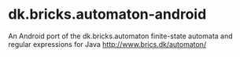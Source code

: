# dk.bricks.automaton-android
An Android port of the dk.bricks.automaton finite-state automata and regular expressions for Java  http://www.brics.dk/automaton/
